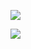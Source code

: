 <a href="https://www.figma.com/file/81FhdgPBmEoYqQaJjdpdXi/Story-Map-Groupomania?node-id=0%3A1" target="_blank"><img src="https://img.shields.io/badge/story_map-324050?style=for-the-badge&logo=figma&logoColor=white" /></a>

<a href="https://www.figma.com/file/eRi6327fBtfS1LNuZy1SXj/Maquette-Groupomania?node-id=0%3A1" target="_blank"><img src="https://img.shields.io/badge/maquettes-324050?style=for-the-badge&logo=figma&logoColor=white" /></a>
